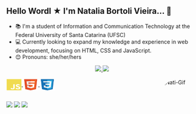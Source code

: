 ## Hello Wordl ★ I'm Natalia Bortoli Vieira... 🤩

- 📚 I'm a student of Information and Communication Technology at the Federal University of Santa Catarina (UFSC)
- 💻 Currently looking to expand my knowledge and experience in web development, focusing on HTML, CSS and JavaScript.
- 😊 Pronouns: she/her/hers

<div align="center">
  <a href="https://github.com/nataliavieirab">
  <img height="180em" src="https://github-readme-stats.vercel.app/api?username=nataliavieirab&show_icons=true&theme=radical&include_all_commits=true&count_private=true"/>
  <img height="180em" src="https://github-readme-stats.vercel.app/api/top-langs/?username=nataliavieirab&layout=compact&langs_count=7&theme=radical"/>
</div>
<div style="display: inline_block"><br>
  <img align="center" alt="Nati-Js" height="30" width="40" src="https://raw.githubusercontent.com/devicons/devicon/master/icons/javascript/javascript-plain.svg">
  <img align="center" alt="Nati-HTML" height="30" width="40" src="https://raw.githubusercontent.com/devicons/devicon/master/icons/html5/html5-original.svg">
  <img align="center" alt="Nati-CSS" height="30" width="40" src="https://raw.githubusercontent.com/devicons/devicon/master/icons/css3/css3-original.svg">
  <img align="right" alt="Nati-Gif" width="100" height="100" style="border-radius:50px;" src="https://i.picasion.com/pic92/6d7377fd9d74036f97fb61cc7cb28989.gif">
</div>
  
  ##
 
<div>
   <a href="https://www.linkedin.com/in/nataliavieirab/" target="_blank"><img src="https://img.shields.io/badge/-LinkedIn-%230077B5?style=for-the-badge&logo=linkedin&logoColor=white" target="_blank"></a>
  <a href = "mailto:nataliabortolivieira@gmail.com"><img src="https://img.shields.io/badge/-Gmail-%23333?style=for-the-badge&logo=gmail&logoColor=white" target="_blank"></a>
  <a href="https://instagram.com/nataliavieirab" target="_blank"><img src="https://img.shields.io/badge/-Instagram-%23E4405F?style=for-the-badge&logo=instagram&logoColor=white" target="_blank"></a>
  <a href="https://twitter.com/nataliaavieirab" target="_blank"><img src="https://img.shields.io/badge/Twitter-1DA1F2?style=for-the-badge&logo=twitter&logoColor=white" target="_blank></a>
</div>
